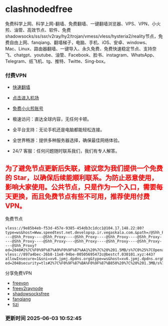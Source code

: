 # clashnodedfree

免费科学上网、科学上网-翻墙、免费翻墙、一键翻墙浏览器、VPS、VPN、小火煎、油管、高效节点、软件、免费shadowsocks/ss/ssr/v2ray/hy2/trojan/vmess/vless/hysteria2/reality节点，免费自由上网、fanqiang、翻墙梯子，电脑、手机、iOS、安卓、windows、Mac、Linux、路由器翻墙、一键导入、永久免费、免费快速稳定节点、支持奈飞、chatgpt、youtube、油管、Facebook、脸书、instagram、WhatsApp、Telegram、纸飞机、tg、推特、Twitte、Sing-box。

### 付费VPN
* [快速翻墙](https://uhuio.top/) 

* [点击进入机场](https://uhuio.top/) 

* [免费小火煎账号](https://free-clash.top/) 

* 极速访问：直达全球内容，无任何卡顿。

* 全平台支持：无论手机还是电脑都能轻松连接。

* 全世界畅游：提供多种服务器选择，确保最佳网络体验。

* 24/7 客服：任何问题随时联系我们，我们有专人解答。

## <font color="red">为了避免节点更新后失联，建议您为我们提供一个免费的 Star，以确保后续能顺利联系。为防止恶意使用，影响大家使用。公共节点，只是作为一个入口，需要每天更换，而且免费节点有些不可用，推荐使用付费VPN。</font>

免费节点

```
vless://9e85b4eb-f53d-457e-9385-454db3c1dcc1@104.17.148.22:80?type=ws&host=Www.speedtest.net.developsp.ir.vegaskala.com.&path=/@Shh_Proxy----@Shh_Proxy----@Shh_Proxy----@Shh_Proxy----@Shh_Proxy----@Shh_Proxy----@Shh_Proxy----@Shh_Proxy----@Shh_Proxy----@Shh_Proxy----@Shh_Proxy----@Shh_Proxy?ed=2048#2%7C%F0%9F%87%A9%F0%9F%87%AA1%20%7C%20%201.5MB/s%7C0%25%7COpenai
vless://897a4bec-26b8-11e8-94be-00505695472c@bestcf.030101.xyz:443?allowInsecure=1&sni=xv6.jpmj.dpdns.org&type=ws&host=xv6.jpmj.dpdns.org&path=/bbs?ed=2048security=tls#2%7C%F0%9F%87%BA%F0%9F%87%B850%20%7C%20%201.3MB/s%7C20%25%7CDisney%7COpe...
```
分享免费VPN
* [freevpn](https://github.com/asdsadsddas123/freevpn)
* [freev2raynode](https://github.com/asdsadsddas123/freev2raynode)
* [shadowsocksfree](https://github.com/asdsadsddas123/shadowsocksfree)
* [fanqiang](https://github.com/asdsadsddas123/fanqiang)
* [tizi](https://github.com/asdsadsddas123/tizi)
### 更新时间 2025-06-03 10:52:45 